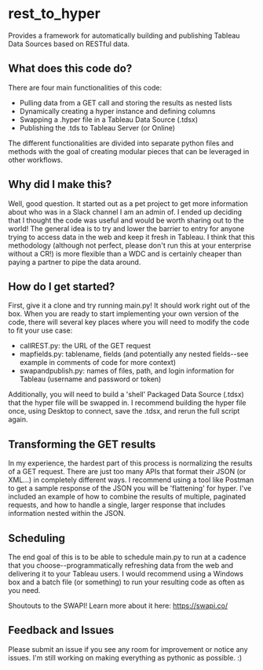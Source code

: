# rest_to_hyper
Provides a framework for automatically building and publishing Tableau Data Sources based on RESTful data.

## What does this code do?
There are four main functionalities of this code:
- Pulling data from a GET call and storing the results as nested lists
- Dynamically creating a hyper instance and defining columns
- Swapping a .hyper file in a Tableau Data Source (.tdsx)
- Publishing the .tds to Tableau Server (or Online)

The different functionalities are divided into separate python files and methods with the goal of creating modular pieces that can be leveraged in other workflows.

## Why did I make this?
Well, good question. It started out as a pet project to get more information about who was in a Slack channel I am an admin of. I ended up deciding that I thought the code was useful and would be worth sharing out to the world! The general idea is to try and lower the barrier to entry for anyone trying to access data in the web and keep it fresh in Tableau. I think that this methodology (although not perfect, please don't run this at your enterprise without a CR!) is more flexible than a WDC and is certainly cheaper than paying a partner to pipe the data around.


## How do I get started?
First, give it a clone and try running main.py! It should work right out of the box. When you are ready to start implementing your own version of the code, there will several key places where you will need to modify the code to fit your use case:
- callREST.py: the URL of the GET request
- mapfields.py: tablename, fields (and potentially any nested fields--see example in comments of code for more context)
- swapandpublish.py: names of files, path, and login information for Tableau (username and password or token)

Additionally, you will need to build a 'shell' Packaged Data Source (.tdsx) that the hyper file will be swapped in. I recommend building the hyper file once, using Desktop to connect, save the .tdsx, and rerun the full script again.


## Transforming the GET results
In my experience, the hardest part of this process is normalizing the results of a GET request. There are just too many APIs that format their JSON (or XML...) in completely different ways. I recommend using a tool like Postman to get a sample response of the JSON you will be 'flattening' for hyper. I've included an example of how to combine the results of multiple, paginated requests, and how to handle a single, larger response that includes information nested within the JSON.

## Scheduling
The end goal of this is to be able to schedule main.py to run at a cadence that you choose--programmatically refreshing data from the web and delivering it to your Tableau users. I would recommend using a Windows box and a batch file (or something) to run your resulting code as often as you need.

Shoutouts to the SWAPI! Learn more about it here:
https://swapi.co/

## Feedback and Issues
Please submit an issue if you see any room for improvement or notice any issues. I'm still working on making everything as pythonic as possible. :)
